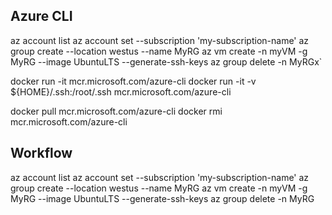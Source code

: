## Azure CLI

az account list
az account set --subscription 'my-subscription-name'
az group create --location westus --name MyRG
az vm create -n myVM -g MyRG --image UbuntuLTS --generate-ssh-keys
az group delete -n MyRGx`

docker run -it mcr.microsoft.com/azure-cli
docker run -it -v ${HOME}/.ssh:/root/.ssh mcr.microsoft.com/azure-cli

docker pull mcr.microsoft.com/azure-cli
docker rmi mcr.microsoft.com/azure-cli

## Workflow

az account list
az account set --subscription 'my-subscription-name'
az group create --location westus --name MyRG
az vm create -n myVM -g MyRG --image UbuntuLTS --generate-ssh-keys
az group delete -n MyRG

